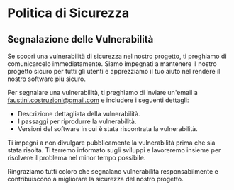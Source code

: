 # Politica di Sicurezza

## Segnalazione delle Vulnerabilità

Se scopri una vulnerabilità di sicurezza nel nostro progetto, ti preghiamo di comunicarcelo immediatamente. Siamo impegnati a mantenere il nostro progetto sicuro per tutti gli utenti e apprezziamo il tuo aiuto nel rendere il nostro software più sicuro.

Per segnalare una vulnerabilità, ti preghiamo di inviare un'email a faustini.costruzioni@gmail.com e includere i seguenti dettagli:

- Descrizione dettagliata della vulnerabilità.
- I passaggi per riprodurre la vulnerabilità.
- Versioni del software in cui è stata riscontrata la vulnerabilità.

Ti impegni a non divulgare pubblicamente la vulnerabilità prima che sia stata risolta. Ti terremo informato sugli sviluppi e lavoreremo insieme per risolvere il problema nel minor tempo possibile.

Ringraziamo tutti coloro che segnalano vulnerabilità responsabilmente e contribuiscono a migliorare la sicurezza del nostro progetto.
